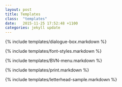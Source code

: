 ```yaml
---
layout: post
title: Templates
class:  "templates"
date:   2015-11-25 17:52:48 +1100
categories: jekyll update
---
```


{% include templates/dialogue-box.markdown %}

{% include templates/font-styles.markdown %}

{% include templates/BVN-menu.markdown %}

{% include templates/print.markdown %}

{% include templates/letterhead-sample.markdown %}